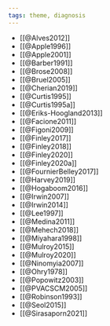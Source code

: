 ```yaml
---
tags: theme, diagnosis
---
```


- [[@Alves2012]]
- [[@Apple1996]]
- [[@Apple2001]]
- [[@Barber1991]]
- [[@Brose2008]]
- [[@Bruel2005]]
- [[@Cherian2019]]
- [[@Curtis1995]]
- [[@Curtis1995a]]
- [[@Eriks-Hoogland2013]]
- [[@Facione2011]]
- [[@Figoni2009]]
- [[@Finley2017]]
- [[@Finley2018]]
- [[@Finley2020]]
- [[@Finley2020a]]
- [[@FournierBelley2017]]
- [[@Harvey2019]]
- [[@Hogaboom2016]]
- [[@Irwin2007]]
- [[@Irwin2014]]
- [[@Lee1997]]
- [[@Medina2011]]
- [[@Mehech2018]]
- [[@Miyahara1998]]
- [[@Mulroy2015]]
- [[@Mulroy2020]]
- [[@Ninomyia2007]]
- [[@Ohry1978]]
- [[@Popowitz2003]]
- [[@PVACSCM2005]]
- [[@Robinson1993]]
- [[@Seol2015]]
- [[@Sirasaporn2021]]
